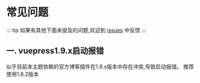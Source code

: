 # 常见问题
::: tip
如果有其他下面未提及的问题,欢迎到 [issues](https://github.com/open17/vuepress-theme-qbook/issues) 中反馈
:::
## 一. vuepress1.9.x启动报错
似乎目前本主题依赖的官方博客插件在1.9.x版本中存在冲突,导致启动报错。
推荐使用1.8.2版本


